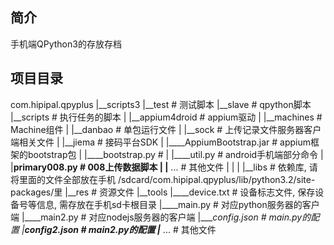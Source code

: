 ## 简介

手机端QPython3的存放存档

## 项目目录

com.hipipal.qpyplus
|__scripts3
   |__test  # 测试脚本
   |__slave  # qpython脚本
      |__scripts  # 执行任务的脚本
      |  |__appium4droid  # appium驱动
      |  |__machines  # Machine组件
      |  |__danbao  # 单包运行文件
      |  |__sock  # 上传记录文件服务器客户端相关文件
      |  |__jiema  # 接码平台SDK
      |  |____AppiumBootstrap.jar  # appium框架的bootstrap包
      |  |____bootstrap.py  #
      |  |____util.py  # android手机端部分命令
      |  |____primary008.py  # 008上传数据脚本
      |  |____ ...  # 其他文件
      |
      |
      |
      |__libs # 依赖库, 请将里面的文件全部放在手机 /sdcard/com.hipipal.qpyplus/lib/python3.2/site-packages/里
      |__res  # 资源文件
      |__tools
      |____device.txt  # 设备标志文件, 保存设备号等信息, 需存放在手机sd卡根目录
      |____main.py  # 对应python服务器的客户端
      |____main2.py  # 对应nodejs服务器的客户端
      |____config.json  # main.py的配置
      |____config2.json  # main2.py的配置
      |_____ ...  # 其他文件

